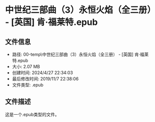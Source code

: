 ﻿# 中世纪三部曲（3）永恒火焰（全三册） - [英国] 肯·福莱特.epub

## 文件信息
- 路径: 00-temp\中世纪三部曲（3）永恒火焰（全三册） - [英国] 肯·福莱特.epub
- 大小: 2.07 MB
- 创建时间: 2024/4/27 22:34:03
- 最后修改时间: 2019/11/7 22:38:06
- 文件类型: .epub

## 文件描述
这是一个.epub类型的文件。


